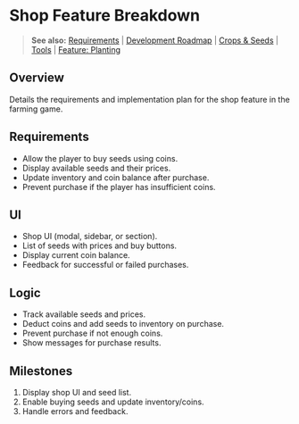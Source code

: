 
# Shop Feature Breakdown

> **See also:** [Requirements](requirements.md) | [Development Roadmap](planning.md) | [Crops & Seeds](crops.md) | [Tools](tools.md) | [Feature: Planting](feature-planting.md)

## Overview
Details the requirements and implementation plan for the shop feature in the farming game.

## Requirements
- Allow the player to buy seeds using coins.
- Display available seeds and their prices.
- Update inventory and coin balance after purchase.
- Prevent purchase if the player has insufficient coins.

## UI
- Shop UI (modal, sidebar, or section).
- List of seeds with prices and buy buttons.
- Display current coin balance.
- Feedback for successful or failed purchases.

## Logic
- Track available seeds and prices.
- Deduct coins and add seeds to inventory on purchase.
- Prevent purchase if not enough coins.
- Show messages for purchase results.

## Milestones
1. Display shop UI and seed list.
2. Enable buying seeds and update inventory/coins.
3. Handle errors and feedback.
